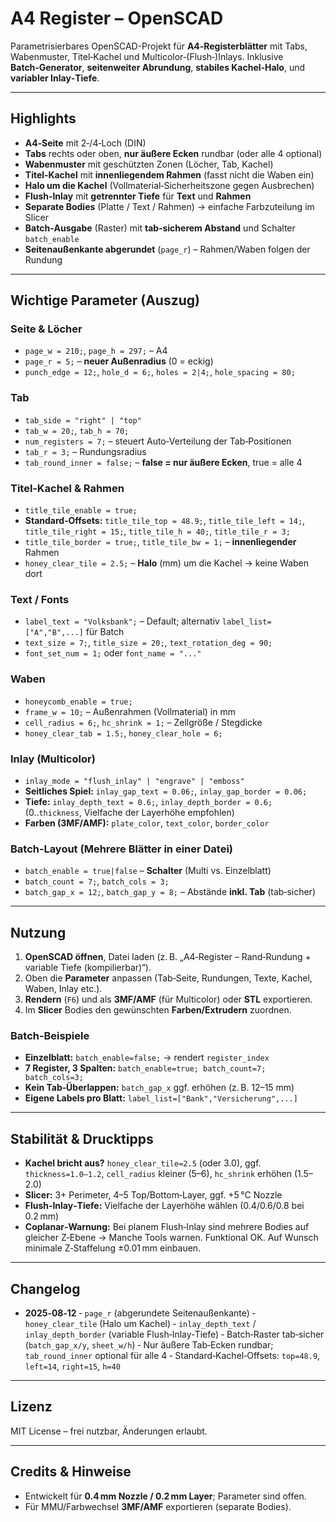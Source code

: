 # A4 Register – OpenSCAD

Parametrisierbares OpenSCAD-Projekt für **A4‑Registerblätter** mit Tabs, Wabenmuster, Titel‑Kachel und Multicolor‑(Flush‑)Inlays. Inklusive **Batch‑Generator**, **seitenweiter Abrundung**, **stabiles Kachel‑Halo**, und **variabler Inlay‑Tiefe**.

---

## Highlights

* **A4‑Seite** mit 2‑/4‑Loch (DIN)
* **Tabs** rechts oder oben, **nur äußere Ecken** rundbar (oder alle 4 optional)
* **Wabenmuster** mit geschützten Zonen (Löcher, Tab, Kachel)
* **Titel‑Kachel** mit **innenliegendem Rahmen** (fasst nicht die Waben ein)
* **Halo um die Kachel** (Vollmaterial‑Sicherheitszone gegen Ausbrechen)
* **Flush‑Inlay** mit **getrennter Tiefe** für **Text** und **Rahmen**
* **Separate Bodies** (Platte / Text / Rahmen) → einfache Farbzuteilung im Slicer
* **Batch‑Ausgabe** (Raster) mit **tab‑sicherem Abstand** und Schalter `batch_enable`
* **Seitenaußenkante abgerundet** (`page_r`) – Rahmen/Waben folgen der Rundung

---

## Wichtige Parameter (Auszug)

### Seite & Löcher

* `page_w = 210;`, `page_h = 297;` – A4
* `page_r = 5;` – **neuer Außenradius** (0 = eckig)
* `punch_edge = 12;`, `hole_d = 6;`, `holes = 2|4;`, `hole_spacing = 80;`

### Tab

* `tab_side = "right" | "top"`
* `tab_w = 20;`, `tab_h = 70;`
* `num_registers = 7;` – steuert Auto‑Verteilung der Tab‑Positionen
* `tab_r = 3;` – Rundungsradius
* `tab_round_inner = false;` – **false = nur äußere Ecken**, true = alle 4

### Titel‑Kachel & Rahmen

* `title_tile_enable = true;`
* **Standard‑Offsets:** `title_tile_top = 48.9;`, `title_tile_left = 14;`, `title_tile_right = 15;`, `title_tile_h = 40;`, `title_tile_r = 3;`
* `title_tile_border = true;`, `title_tile_bw = 1;` – **innenliegender** Rahmen
* `honey_clear_tile = 2.5;` – **Halo** (mm) um die Kachel → keine Waben dort

### Text / Fonts

* `label_text = "Volksbank";` – Default; alternativ `label_list=["A","B",...]` für Batch
* `text_size = 7;`, `title_size = 20;`, `text_rotation_deg = 90;`
* `font_set_num = 1;` oder `font_name = "..."`

### Waben

* `honeycomb_enable = true;`
* `frame_w = 10;` – Außenrahmen (Vollmaterial) in mm
* `cell_radius = 6;`, `hc_shrink = 1;` – Zellgröße / Stegdicke
* `honey_clear_tab = 1.5;`, `honey_clear_hole = 6;`

### Inlay (Multicolor)

* `inlay_mode = "flush_inlay" | "engrave" | "emboss"`
* **Seitliches Spiel:** `inlay_gap_text = 0.06;`, `inlay_gap_border = 0.06;`
* **Tiefe:** `inlay_depth_text = 0.6;`, `inlay_depth_border = 0.6;`
  (0..`thickness`, Vielfache der Layerhöhe empfohlen)
* **Farben (3MF/AMF):** `plate_color`, `text_color`, `border_color`

### Batch‑Layout (Mehrere Blätter in einer Datei)

* `batch_enable = true|false` – **Schalter** (Multi vs. Einzelblatt)
* `batch_count = 7;`, `batch_cols = 3;`
* `batch_gap_x = 12;`, `batch_gap_y = 8;` – Abstände **inkl. Tab** (tab‑sicher)

---

## Nutzung

1. **OpenSCAD öffnen**, Datei laden (z. B. „A4‑Register – Rand‑Rundung + variable Tiefe (kompilierbar)“).
2. Oben die **Parameter** anpassen (Tab‑Seite, Rundungen, Texte, Kachel, Waben, Inlay etc.).
3. **Rendern** (`F6`) und als **3MF/AMF** (für Multicolor) oder **STL** exportieren.
4. Im **Slicer** Bodies den gewünschten **Farben/Extrudern** zuordnen.

### Batch‑Beispiele

* **Einzelblatt:** `batch_enable=false;` → rendert `register_index`
* **7 Register, 3 Spalten:** `batch_enable=true; batch_count=7; batch_cols=3;`
* **Kein Tab‑Überlappen:** `batch_gap_x` ggf. erhöhen (z. B. 12–15 mm)
* **Eigene Labels pro Blatt:** `label_list=["Bank","Versicherung",...]`

---

## Stabilität & Drucktipps

* **Kachel bricht aus?** `honey_clear_tile=2.5` (oder 3.0), ggf. `thickness=1.0–1.2`, `cell_radius` kleiner (5–6), `hc_shrink` erhöhen (1.5–2.0)
* **Slicer:** 3+ Perimeter, 4–5 Top/Bottom‑Layer, ggf. +5 °C Nozzle
* **Flush‑Inlay‑Tiefe:** Vielfache der Layerhöhe wählen (0.4/0.6/0.8 bei 0.2 mm)
* **Coplanar‑Warnung:** Bei planem Flush‑Inlay sind mehrere Bodies auf gleicher Z‑Ebene → Manche Tools warnen. Funktional OK. Auf Wunsch minimale Z‑Staffelung ±0.01 mm einbauen.

---

## Changelog

* **2025‑08‑12**
  ‑ `page_r` (abgerundete Seitenaußenkante)
  ‑ `honey_clear_tile` (Halo um Kachel)
  ‑ `inlay_depth_text` / `inlay_depth_border` (variable Flush‑Inlay‑Tiefe)
  ‑ Batch‑Raster tab‑sicher (`batch_gap_x/y`, `sheet_w/h`)
  ‑ Nur äußere Tab‑Ecken rundbar; `tab_round_inner` optional für alle 4
  ‑ Standard‑Kachel‑Offsets: `top=48.9`, `left=14`, `right=15`, `h=40`

---

## Lizenz

MIT License – frei nutzbar, Änderungen erlaubt.

---

## Credits & Hinweise

* Entwickelt für **0.4 mm Nozzle / 0.2 mm Layer**; Parameter sind offen.
* Für MMU/Farbwechsel **3MF/AMF** exportieren (separate Bodies).
